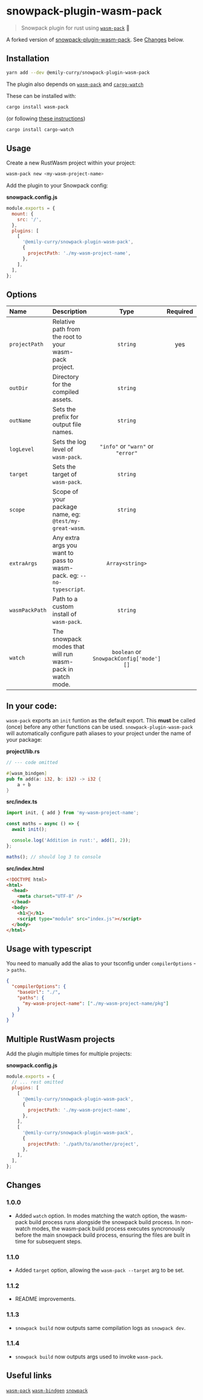 # snowpack-plugin-wasm-pack

> Snowpack plugin for rust using [`wasm-pack`](https://rustwasm.github.io/wasm-pack/book/) 🦀

A forked version of [snowpack-plugin-wasm-pack](https://git.sr.ht/~george_/snowpack-plugin-wasm-pack). See [Changes](#Changes) below.

## Installation

```bash
yarn add --dev @emily-curry/snowpack-plugin-wasm-pack
```

The plugin also depends on [`wasm-pack`](https://github.com/rustwasm/wasm-pack) and [`cargo-watch`](https://github.com/passcod/cargo-watch)

These can be installed with:

```bash
cargo install wasm-pack
```

(or following [these instructions](https://rustwasm.github.io/wasm-pack/installer/))

```bash
cargo install cargo-watch
```

## Usage

Create a new RustWasm project within your project:

```bash
wasm-pack new <my-wasm-project-name>
```

Add the plugin to your Snowpack config:

**snowpack.config.js**

```js
module.exports = {
  mount: {
    src: '/',
  },
  plugins: [
    [
      '@emily-curry/snowpack-plugin-wasm-pack',
      {
        projectPath: './my-wasm-project-name',
      },
    ],
  ],
};
```

## Options

| Name           | Description                                                          |                  Type                   | Required |      Default      |
| :------------- | :------------------------------------------------------------------- | :-------------------------------------: | :------: | :---------------: |
| `projectPath`  | Relative path from the root to your wasm-pack project.               |                `string`                 |   yes    |         -         |
| `outDir`       | Directory for the compiled assets.                                   |                `string`                 |          |      `"pkg"`      |
| `outName`      | Sets the prefix for output file names.                               |                `string`                 |          |     `"index"`     |
| `logLevel`     | Sets the log level of `wasm-pack`.                                   |    `"info"` or `"warn"` or `"error"`    |          |     `"warn"`      |
| `target`       | Sets the target of `wasm-pack`.                                      |                `string`                 |          |      `"web"`      |
| `scope`        | Scope of your package name, eg: `@test/my-great-wasm`.               |                `string`                 |          |         -         |
| `extraArgs`    | Any extra args you want to pass to wasm-pack. eg: `--no-typescript`. |             `Array<string>`             |          |         -         |
| `wasmPackPath` | Path to a custom install of `wasm-pack`.                             |                `string`                 |          |         -         |
| `watch`        | The snowpack modes that will run wasm-pack in watch mode.            | `boolean` or `SnowpackConfig['mode'][]` |          | `['development']` |

## In your code:

`wasm-pack` exports an `init` funtion as the default export. This **must** be called (once) before any other functions can be used.
`snowpack-plugin-wasm-pack` will automatically configure path aliases to your project under the name of your package:

**project/lib.rs**

```rs
// --- code omitted

#[wasm_bindgen]
pub fn add(a: i32, b: i32) -> i32 {
    a + b
}
```

**src/index.ts**

```ts
import init, { add } from 'my-wasm-project-name';

const maths = async () => {
  await init();

  console.log('Addition in rust:', add(1, 2));
};

maths(); // should log 3 to console
```

**src/index.html**

```html
<!DOCTYPE html>
<html>
  <head>
    <meta charset="UTF-8" />
  </head>
  <body>
    <h1>🦀</h1>
    <script type="module" src="index.js"></script>
  </body>
</html>
```

## Usage with typescript

You need to manually add the alias to your tsconfig under `compilerOptions` -> `paths`.

```json
{
  "compilerOptions": {
    "baseUrl": "./",
    "paths": {
      "my-wasm-project-name": ["./my-wasm-project-name/pkg"]
    }
  }
}
```

## Multiple RustWasm projects

Add the plugin multiple times for multiple projects:

**snowpack.config.js**

```js
module.exports = {
  // ... rest omitted
  plugins: [
    [
      '@emily-curry/snowpack-plugin-wasm-pack',
      {
        projectPath: './my-wasm-project-name',
      },
    ],
    [
      '@emily-curry/snowpack-plugin-wasm-pack',
      {
        projectPath: './path/to/another/project',
      },
    ],
  ],
};
```

## Changes

### 1.0.0

- Added `watch` option. In modes matching the watch option, the wasm-pack build process runs alongside the snowpack build process. In non-watch modes, the wasm-pack build process executes syncronously before the main snowpack build process, ensuring the files are built in time for subsequent steps.

### 1.1.0

- Added `target` option, allowing the `wasm-pack --target` arg to be set.

### 1.1.2

- README improvements.

### 1.1.3

- `snowpack build` now outputs same compilation logs as `snowpack dev`.

### 1.1.4

- `snowpack build` now outputs args used to invoke `wasm-pack`.

## Useful links

[`wasm-pack`](https://rustwasm.github.io/wasm-pack/book/introduction.html)
[`wasm-bindgen`](https://github.com/rustwasm/wasm-bindgen)
[`snowpack`](https://www.snowpack.dev/)

